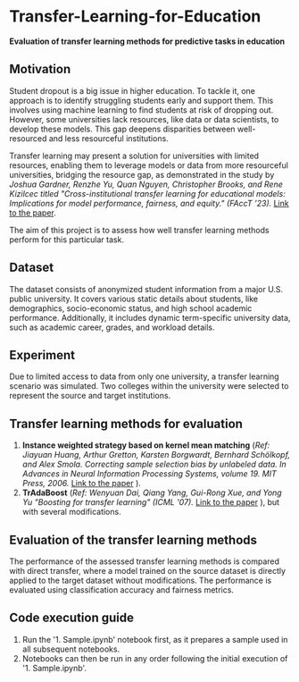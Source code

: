 # Transfer-Learning-for-Education

**Evaluation of transfer learning methods for predictive tasks in education**


## Motivation
Student dropout is a big issue in higher education. To tackle it, one approach is to identify struggling students early and support them. This involves using machine learning to find students at risk of dropping out. However, some universities lack resources, like data or data scientists, to develop these models. This gap deepens disparities between well-resourced and less resourceful institutions. 

Transfer learning may present a solution for universities with limited resources, enabling them to leverage models or data from more resourceful universities, bridging the resource gap, as demonstrated in the study by *Joshua Gardner, Renzhe Yu, Quan Nguyen, Christopher Brooks, and Rene Kizilcec titled "Cross-institutional transfer learning for educational models: Implications for model performance, fairness, and equity." (FAccT ’23).* [Link to the paper](https://doi.org/10.1145/3593013.3594107). 

The aim of this project is to assess how well transfer learning methods perform for this particular task.


## Dataset
The dataset consists of anonymized student information from a major U.S. public university. It covers various static details about students, like demographics, socio-economic status, and high school academic performance. Additionally, it includes dynamic term-specific university data, such as academic career, grades, and workload details.


## Experiment
Due to limited access to data from only one university, a transfer learning scenario was simulated. Two colleges within the university were selected to represent the source and target institutions.


## Transfer learning methods for evaluation
1.	**Instance weighted strategy based on kernel mean matching** (*Ref: Jiayuan Huang, Arthur Gretton, Karsten Borgwardt, Bernhard Schölkopf, and Alex Smola. Correcting sample selection bias by unlabeled data. In Advances in Neural Information Processing Systems, volume 19. MIT Press, 2006.* [Link to the paper](https://proceedings.neurips.cc/paper_files/paper/2006/file/a2186aa7c086b46ad4e8bf81e2a3a19b-Paper.pdf) ).
2.	**TrAdaBoost** (*Ref: Wenyuan Dai, Qiang Yang, Gui-Rong Xue, and Yong Yu "Boosting for transfer learning" (ICML '07).* [Link to the paper](https://doi.org/10.1145/1273496.1273521) ), but with several modifications.


## Evaluation of the transfer learning methods
The performance of the assessed transfer learning methods is compared with direct transfer, where a model trained on the source dataset is directly applied to the target dataset without modifications. The performance is evaluated using classification accuracy and fairness metrics.

## Code execution guide
1. Run the '1. Sample.ipynb' notebook first, as it prepares a sample used in all subsequent notebooks.
2. Notebooks can then be run in any order following the initial execution of '1. Sample.ipynb'.
